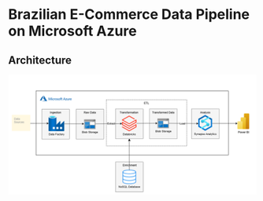 # Brazilian E-Commerce Data Pipeline on Microsoft Azure

## Architecture

![architecture](brazilian_ecommerce_data_architecture.png)
